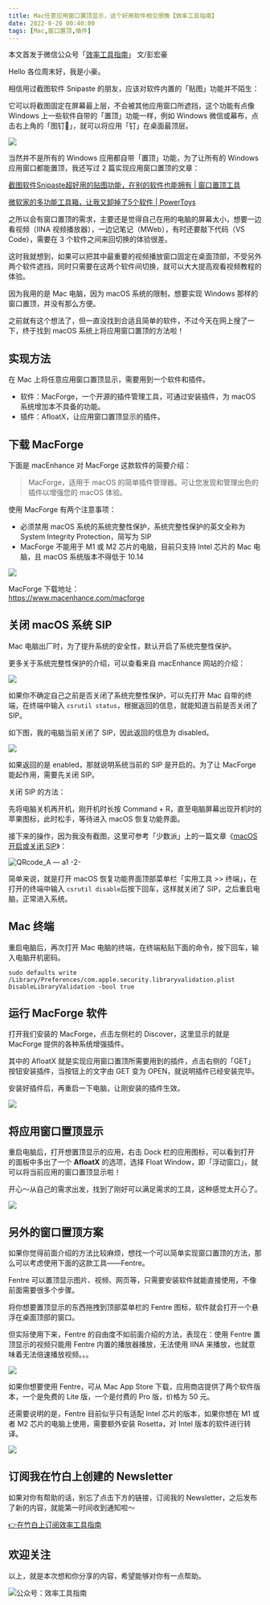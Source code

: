 ```yaml
---
title: Mac任意应用窗口置顶显示，这个好用软件相见恨晚【效率工具指南】             
date: 2022-8-20 00:40:00               
tags: [Mac,窗口置顶,插件]                                                                                     
--- 
```


本文首发于微信公众号「[效率工具指南](https://mp.weixin.qq.com/s/u31ajN_EP8LibFSIsNw3mQ)」
文/彭宏豪      

Hello 各位周末好，我是小豪。  

相信用过截图软件 Snipaste 的朋友，应该对软件内置的「贴图」功能并不陌生：   

它可以将截图固定在屏幕最上层，不会被其他应用窗口所遮挡，这个功能有点像 Windows 上一些软件自带的「置顶」功能一样，例如 Windows 微信或幕布，点击右上角的「图钉📌」，就可以将应用「钉」在桌面最顶层。    

![](https://article-picbed-1302715071.cos.ap-guangzhou.myqcloud.com/2023/02/04/16610004551391.jpg)

当然并不是所有的 Windows 应用都自带「置顶」功能，为了让所有的 Windows 应用窗口都能置顶，我还写过 2 篇实现应用窗口置顶的文章：   

[截图软件Snipaste超好用的贴图功能，在别的软件也能拥有 | 窗口置顶工具](https://mp.weixin.qq.com/s?__biz=MzAxMjY0NTY5OA==&mid=2649912229&idx=1&sn=42ed51bfed7cbf30728fc6e632ddd994&chksm=83a87788b4dffe9e11e48e63f82d997427b7102f11105f9636b752902653db44d86a28cfa58e&token=827967041&lang=zh_CN#rd)    

[微软家的多功能工具箱，让我又卸掉了5个软件 | PowerToys](https://mp.weixin.qq.com/s?__biz=MzAxMjY0NTY5OA==&mid=2649919355&idx=1&sn=9a52c988fef1e8f69a436a26cf7af0b0&chksm=83a88b56b4df02406f5e844ebe347839491ce32e2e6937bcb4cf0f59ea3ac02ca0d145c8f62c&token=827967041&lang=zh_CN#rd)    


之所以会有窗口置顶的需求，主要还是觉得自己在用的电脑的屏幕太小，想要一边看视频（IINA 视频播放器），一边记笔记（MWeb），有时还要敲下代码（VS Code），需要在 3 个软件之间来回切换的体验很差。  

这时我就想到，如果可以把其中最重要的视频播放窗口固定在桌面顶部，不受另外两个软件遮挡，同时只需要在这两个软件间切换，就可以大大提高观看视频教程的体验。   

因为我用的是 Mac 电脑，因为 macOS 系统的限制，想要实现 Windows 那样的窗口置顶，并没有那么方便。  

之前就有这个想法了，但一直没找到合适且简单的软件，不过今天在网上搜了一下，终于找到 macOS 系统上将应用窗口置顶的方法啦！    


## 实现方法  

在 Mac 上将任意应用窗口置顶显示，需要用到一个软件和插件。   

* 软件：MacForge，一个开源的插件管理工具，可通过安装插件，为 macOS 系统增加本不具备的功能。    
* 插件：AfloatX，让应用窗口置顶显示的插件。   


## 下载 MacForge 

下面是 macEnhance 对 MacForge 这款软件的简要介绍：  

> MacForge，适用于 macOS 的简单插件管理器。可让您发现和管理出色的插件以增强您的 macOS 体验。   

使用 MacForge 有两个注意事项：  

* 必须禁用 macOS 系统的系统完整性保护，系统完整性保护的英文全称为 System Integrity Protection，简写为 SIP         
* MacForge 不能用于 M1 或 M2 芯片的电脑，目前只支持 Intel 芯片的 Mac 电脑，且 macOS 系统版本不得低于 10.14   

![](https://article-picbed-1302715071.cos.ap-guangzhou.myqcloud.com/2023/02/04/16610030947358.jpg)

MacForge 下载地址：  
https://www.macenhance.com/macforge   


## 关闭 macOS 系统 SIP   

Mac 电脑出厂时，为了提升系统的安全性，默认开启了系统完整性保护。   

更多关于系统完整性保护的介绍，可以查看来自 macEnhance 网站的介绍：  

![](https://article-picbed-1302715071.cos.ap-guangzhou.myqcloud.com/2023/02/04/16610036328958.jpg)


如果你不确定自己之前是否关闭了系统完整性保护，可以先打开 Mac 自带的终端，在终端中输入 `csrutil status`，根据返回的信息，就能知道当前是否关闭了 SIP。  

如下图，我的电脑当前关闭了 SIP，因此返回的信息为 disabled。      

![](https://article-picbed-1302715071.cos.ap-guangzhou.myqcloud.com/2023/02/04/16610037897147.jpg)


如果返回的是 enabled，那就说明系统当前的 SIP 是开启的。为了让 MacForge 能起作用，需要先关闭 SIP。   

关闭 SIP 的方法：  

先将电脑关机再开机，刚开机时长按 Command + R，直至电脑屏幕出现开机时的苹果图标，此时松手，等待进入 macOS 恢复功能界面。   

接下来的操作，因为我没有截图，这里可参考「少数派」上的一篇文章《[macOS 开启或关闭 SIP](https://sspai.com/post/55066)》：   

![QRcode_A — a1 -2-](https://article-picbed-1302715071.cos.ap-guangzhou.myqcloud.com/2023/02/04/qrcodea--a1-2.jpg)

简单来说，就是打开 macOS 恢复功能界面顶部菜单栏「实用工具 >> 终端」，在打开的终端中输入 `csrutil disable`后按下回车，这样就关闭了 SIP，之后重启电脑，正常进入系统。    

## Mac 终端   

重启电脑后，再次打开 Mac 电脑的终端，在终端粘贴下面的命令，按下回车，输入电脑开机密码。    

```
sudo defaults write /Library/Preferences/com.apple.security.libraryvalidation.plist DisableLibraryValidation -bool true  
```

## 运行 MacForge 软件  

打开我们安装的 MacForge，点击左侧栏的 Discover，这里显示的就是 MacForge 提供的各种系统增强插件。   

其中的 AfloatX 就是实现应用窗口置顶所需要用到的插件，点击右侧的「GET」按钮安装插件，当按钮上的文字由 GET 变为 OPEN，就说明插件已经安装完毕。     

安装好插件后，再重启一下电脑，让刚安装的插件生效。      

![](https://article-picbed-1302715071.cos.ap-guangzhou.myqcloud.com/2023/02/04/16610045700357.jpg)

## 将应用窗口置顶显示   

重启电脑后，打开想置顶显示的应用，右击 Dock 栏的应用图标，可以看到打开的面板中多出了一个 **AfloatX** 的选项，选择 Float Window，即「浮动窗口」，就可以将当前应用的窗口置顶显示啦！  

开心～从自己的需求出发，找到了刚好可以满足需求的工具，这种感觉太开心了。           

![](https://article-picbed-1302715071.cos.ap-guangzhou.myqcloud.com/2023/02/04/16610048056235.jpg)


## 另外的窗口置顶方案  

如果你觉得前面介绍的方法比较麻烦，想找一个可以简单实现窗口置顶的方法，那么可以考虑使用下面的这款工具——Fentre。  

Fentre 可以置顶显示图片、视频、网页等，只需要安装软件就能直接使用，不像前面需要很多个步骤。  

将你想要置顶显示的东西拖拽到顶部菜单栏的 Fentre 图标，软件就会打开一个悬浮在桌面顶部的窗口。  

但实际使用下来，Fentre 的自由度不如前面介绍的方法，表现在：使用 Fentre 置顶显示的视频只能用 Fentre 内置的播放器播放，无法使用 IINA 来播放，也就意味着无法倍速播放视频。。。     

![](https://article-picbed-1302715071.cos.ap-guangzhou.myqcloud.com/2023/02/04/16610053721374.jpg)


如果你想要使用 Fentre，可从 Mac App Store 下载，应用商店提供了两个软件版本，一个是免费的 Lite 版，一个是付费的 Pro 版，价格为 50 元。 

还需要说明的是，Fentre 目前似乎只有适配 Intel 芯片的版本，如果你想在 M1 或者 M2 芯片的电脑上使用，需要额外安装 Rosetta，对 Intel 版本的软件进行转译。      


![](https://article-picbed-1302715071.cos.ap-guangzhou.myqcloud.com/2023/02/04/16610058770652.jpg)


## 订阅我在竹白上创建的 Newsletter   

如果对你有帮助的话，别忘了点击下方的链接，订阅我的 Newsletter，之后发布了新的内容，就能第一时间收到通知啦～  

[👉在竹白上订阅效率工具指南](https://penghh.zhubai.love/)         


## 欢迎关注     

以上，就是本次想和你分享的内容，希望能够对你有一点帮助。     

![公众号：效率工具指南](https://article-picbed-1302715071.cos.ap-guangzhou.myqcloud.com/2021/05/28/gong-zhong-hao-wei-bu-er-wei-ma-dailogo.png)      



















